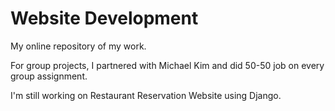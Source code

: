 # Website Development

My online repository of my work.

For group projects, I partnered with Michael Kim and did 50-50 job on every group assignment.

I'm still working on Restaurant Reservation Website using Django.
